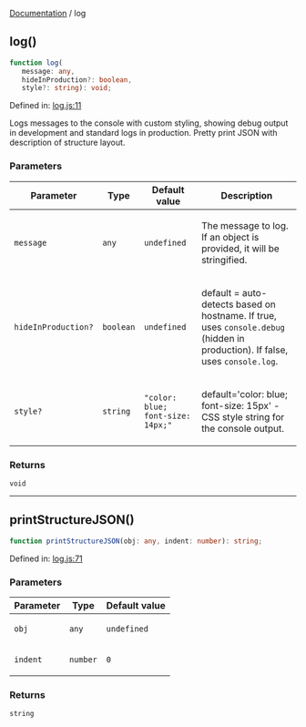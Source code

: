 [Documentation](modules.md) / log

## log()

```ts
function log(
   message: any, 
   hideInProduction?: boolean, 
   style?: string): void;
```

Defined in: [log.js:11](https://github.com/vtempest/grab-api/tree/master/src/log.js#L11)

Logs messages to the console with custom styling,
showing debug output in development and standard logs in production.
Pretty print JSON with description of structure layout.

### Parameters

<table>
<thead>
<tr>
<th>Parameter</th>
<th>Type</th>
<th>Default value</th>
<th>Description</th>
</tr>
</thead>
<tbody>
<tr>
<td>

`message`

</td>
<td>

`any`

</td>
<td>

`undefined`

</td>
<td>

The message to log. If an object is provided, it will be stringified.

</td>
</tr>
<tr>
<td>

`hideInProduction?`

</td>
<td>

`boolean`

</td>
<td>

`undefined`

</td>
<td>

default = auto-detects based on hostname.
 If true, uses `console.debug` (hidden in production). If false, uses `console.log`.

</td>
</tr>
<tr>
<td>

`style?`

</td>
<td>

`string`

</td>
<td>

`"color: blue; font-size: 14px;"`

</td>
<td>

default='color: blue; font-size: 15px' - CSS style string for the console output.

</td>
</tr>
</tbody>
</table>

### Returns

`void`

***

## printStructureJSON()

```ts
function printStructureJSON(obj: any, indent: number): string;
```

Defined in: [log.js:71](https://github.com/vtempest/grab-api/tree/master/src/log.js#L71)

### Parameters

<table>
<thead>
<tr>
<th>Parameter</th>
<th>Type</th>
<th>Default value</th>
</tr>
</thead>
<tbody>
<tr>
<td>

`obj`

</td>
<td>

`any`

</td>
<td>

`undefined`

</td>
</tr>
<tr>
<td>

`indent`

</td>
<td>

`number`

</td>
<td>

`0`

</td>
</tr>
</tbody>
</table>

### Returns

`string`
